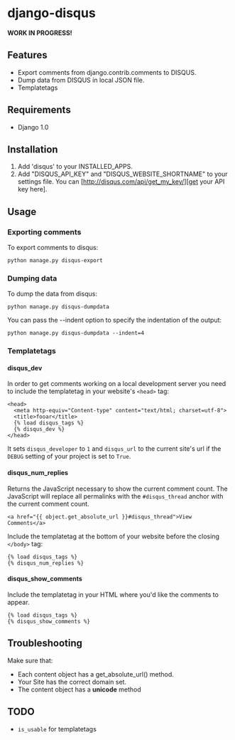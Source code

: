 # django-disqus

**WORK IN PROGRESS!**

## Features

* Export comments from django.contrib.comments to DISQUS.
* Dump data from DISQUS in local JSON file.
* Templatetags

## Requirements

 * Django 1.0

## Installation

1. Add 'disqus' to your INSTALLED\_APPS.
2. Add "DISQUS\_API\_KEY" and "DISQUS\_WEBSITE\_SHORTNAME" to your settings file. You can [http://disqus.com/api/get_my_key/][get your API key here].

## Usage

### Exporting comments

To export comments to disqus:

    python manage.py disqus-export

### Dumping data

To dump the data from disqus:
    
    python manage.py disqus-dumpdata

You can pass the --indent option to specify the indentation of the output:
    
    python manage.py disqus-dumpdata --indent=4

### Templatetags

#### disqus\_dev

In order to get comments working on a local development server you need to 
include the templatetag in your website's `<head>` tag:

    <head>
      <meta http-equiv="Content-type" content="text/html; charset=utf-8">
      <title>fooar</title>
      {% load disqus_tags %}
      {% disqus_dev %}
    </head>

It sets `disqus_developer` to `1` and `disqus_url` to the current site's 
url if the `DEBUG` setting of your project is set to `True`.

#### **disqus\_num\_replies**

Returns the JavaScript necessary to show the current comment count.
The JavaScript will replace all permalinks with the `#disqus_thread` anchor 
with the current comment count.

    <a href="{{ object.get_absolute_url }}#disqus_thread">View Comments</a>

Include the templatetag at the bottom of your website before the closing 
`</body>` tag:

    {% load disqus_tags %}
    {% disqus_num_replies %}

#### **disqus\_show\_comments** 

Include the templatetag in your HTML where you'd like the comments to appear.

    {% load disqus_tags %}
    {% disqus_show_comments %}

## Troubleshooting

Make sure that:

* Each content object has a get\_absolute\_url() method.
* Your Site has the correct domain set.
* The content object has a __unicode__ method

## TODO

* `is_usable` for templatetags
